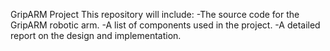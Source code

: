 GripARM Project
This repository will include:
   -The source code for the GripARM robotic arm.
   -A list of components used in the project.
   -A detailed report on the design and implementation.

